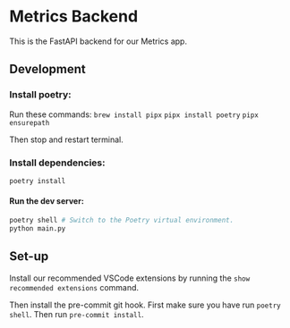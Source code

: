 # Metrics Backend

This is the FastAPI backend for our Metrics app.

## Development

### Install poetry:

Run these commands:
`brew install pipx`
`pipx install poetry`
`pipx ensurepath`

Then stop and restart terminal.

### Install dependencies:

```bash
poetry install
```

#### Run the dev server:

```bash
poetry shell # Switch to the Poetry virtual environment.
python main.py
```

## Set-up

Install our recommended VSCode extensions by running the `show recommended extensions` command.

Then install the pre-commit git hook. First make sure you have run `poetry shell`. Then run `pre-commit install`.

